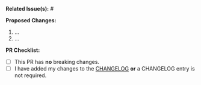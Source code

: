 **Related Issue(s):** #


**Proposed Changes:**

1. ...
2. ...

**PR Checklist:**

- [ ] This PR has **no** breaking changes.
- [ ] I have added my changes to the [CHANGELOG](https://github.com/fiboa/specification/blob/dev/CHANGELOG.md)
  **or** a CHANGELOG entry is not required.
